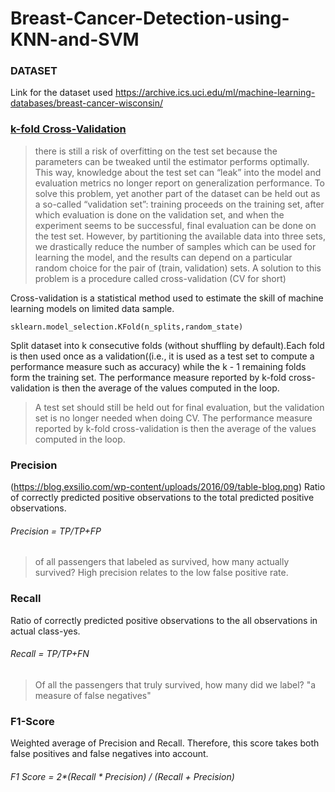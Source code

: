 # Breast-Cancer-Detection-using-KNN-and-SVM

### DATASET
Link for the dataset used
https://archive.ics.uci.edu/ml/machine-learning-databases/breast-cancer-wisconsin/

### [k-fold Cross-Validation](https://scikit-learn.org/stable/modules/cross_validation.html#cross-validation)
>there is still a risk of overfitting on the test set because the parameters can be tweaked until the estimator performs optimally. This way, knowledge about the test set can “leak” into the model and evaluation metrics no longer report on generalization performance. To solve this problem, yet another part of the dataset can be held out as a so-called “validation set”: training proceeds on the training set, after which evaluation is done on the validation set, and when the experiment seems to be successful, final evaluation can be done on the test set.
>However, by partitioning the available data into three sets, we drastically reduce the number of samples which can be used for learning the model, and the results can depend on a particular random choice for the pair of (train, validation) sets.
>A solution to this problem is a procedure called cross-validation (CV for short)

Cross-validation is a statistical method used to estimate the skill of machine learning models on limited data sample.
```
sklearn.model_selection.KFold(n_splits,random_state)
```
Split dataset into k consecutive folds (without shuffling by default).Each fold is then used once as a validation((i.e., it is used as a test set to compute a performance measure such as accuracy) while the k - 1 remaining folds form the training set.
The performance measure reported by k-fold cross-validation is then the average of the values computed in the loop.
>A test set should still be held out for final evaluation, but the validation set is no longer needed when doing CV.
The performance measure reported by k-fold cross-validation is then the average of the values computed in the loop.

### Precision
(https://blog.exsilio.com/wp-content/uploads/2016/09/table-blog.png)
Ratio of correctly predicted positive observations to the total predicted positive observations.
###### Precision = TP/TP+FP
>of all passengers that labeled as survived, how many actually survived? High precision relates to the low false positive rate.

### Recall
Ratio of correctly predicted positive observations to the all observations in actual class-yes. 
###### Recall = TP/TP+FN
>Of all the passengers that truly survived, how many did we label? "a measure of false negatives"

### F1-Score
Weighted average of Precision and Recall. Therefore, this score takes both false positives and false negatives into account.
###### F1 Score = 2*(Recall * Precision) / (Recall + Precision)

